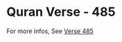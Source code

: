 # Quran Verse - 485 

For more infos, See [Verse 485](https://www.quranbookk.com/quran/search?q=485)